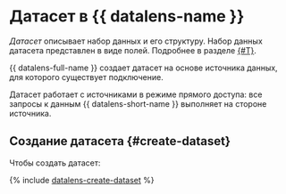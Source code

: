 # Датасет в {{ datalens-name }}

_Датасет_ описывает набор данных и его структуру.
Набор данных датасета представлен в виде полей. Подробнее в разделе [{#T}](data-model.md).

{{ datalens-full-name }} создает датасет на основе источника данных, для которого существует подключение.


Датасет работает с источниками в режиме прямого доступа: все запросы к данным {{ datalens-short-name }} выполняет на стороне источника.


## Создание датасета {#create-dataset}

Чтобы создать датасет:

{% include [datalens-create-dataset](../../../_includes/datalens/operations/datalens-create-dataset.md) %}